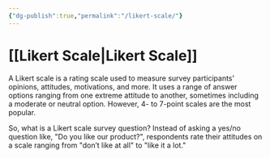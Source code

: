 ```yaml
---
{"dg-publish":true,"permalink":"/likert-scale/"}
---
```


# [[Likert Scale\|Likert Scale]]

A Likert scale is a rating scale used to measure survey participants' opinions, attitudes, motivations, and more. It uses a range of answer options ranging from one extreme attitude to another, sometimes including a moderate or neutral option. However, 4- to 7-point scales are the most popular.

So, what is a Likert scale survey question? Instead of asking a yes/no question like, "Do you like our product?", respondents rate their attitudes on a scale ranging from "don’t like at all" to "like it a lot."